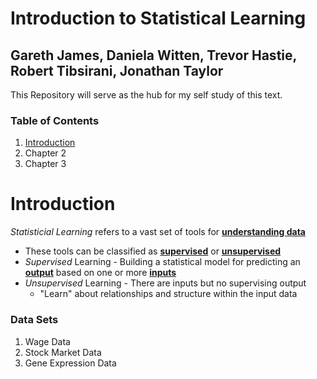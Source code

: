 # Introduction to Statistical Learning
## Gareth James, Daniela Witten, Trevor Hastie, Robert Tibsirani, Jonathan Taylor

This Repository will serve as the hub for my self study of this text.

### Table of Contents
1. [Introduction](https://github.com/MoggoCodes/IntroToStatLearning)
2. Chapter 2
3. Chapter 3

# Introduction
*Statisticial Learning* refers to a vast set of tools for <ins>**understanding data**</ins>
- These tools can be classified as <ins>**supervised**</ins> or <ins>**unsupervised**</ins>
- *Supervised* Learning - Building a statistical model for predicting an <ins>**output**</ins> based on one or more <ins>**inputs**</ins>
- *Unsupervised* Learning - There are inputs but no supervising output
    - "Learn" about relationships and structure within the input data

### Data Sets
1. Wage Data
2. Stock Market Data
3. Gene Expression Data